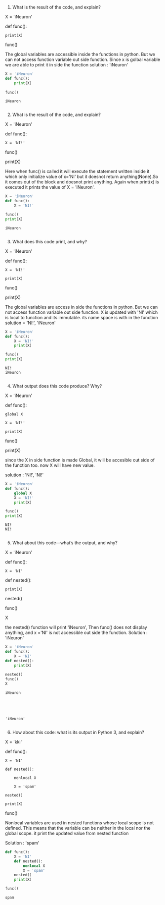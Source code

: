 1. What is the result of the code, and explain?

X = 'iNeuron'

def func():

    print(X)
    
func()

The global variables are accessible inside the functions in python. But we can not access function variable out side 
function. 
Since x is golbal variable we are able to print it in side the function
solution : 'iNeuron'


```python
X = 'iNeuron'
def func():
    print(X)
    
func()
```

    iNeuron
    


```python

```

2. What is the result of the code, and explain?


X = 'iNeuron'

def func():
    
    X = 'NI!'

func()

print(X)

Here when func() is called it will execute the statement written inside it which only initialize value of x='NI' but it doesnot return anything(None).So it comes out of the block and doesnot print anything. Again when print(x) is executed it prints the value of X = 'iNeuron'.


```python
X = 'iNeuron'
def func():
    X = 'NI!'

func()
print(X)
```

    iNeuron
    


```python

```

3. What does this code print, and why?


X = 'iNeuron'

def func():
    
    X = 'NI!'
    
    print(X)

func()

print(X)

The global variables are access in side the functions in python. But we can not access function variable out side 
function. X is updated with 'NI' which is local to function and its immutable. its name space is with in the function
solution = 'NI!', 'iNeuron'


```python
X = 'iNeuron'
def func():
    X = 'NI!'
    print(X)

func()
print(X)
```

    NI!
    iNeuron
    


```python

```

4. What output does this code produce? Why?


X = 'iNeuron'

def func():
    
    global X
    
    X = 'NI!'
    
    print(X)

func()

print(X)


 since the X in side function is made Global, it will be accesible out side of the function too. now X will have new value.

 solution : 'NI!', 'NI!'


```python
X = 'iNeuron'
def func():
    global X
    X = 'NI!'
    print(X)

func()
print(X)
```

    NI!
    NI!
    


```python

```

5. What about this code—what’s the output, and why?


X = 'iNeuron'

def func():

    X = 'NI'
    
def nested():

    print(X)

nested()

func()

X


the nested() function will print 'iNeuron', Then func() does not display anything, and x ='NI' is not accessible out 
side the function.
Solution : 'iNeuron'


```python
X = 'iNeuron'
def func():
    X = 'NI'
def nested():
    print(X)
    
nested()
func()
X
```

    iNeuron
    




    'iNeuron'




```python

```

6. How about this code: what is its output in Python 3, and explain?


X = 'kkl'

def func():
    
    X = 'NI'
    
    def nested():
        
        nonlocal X
        
        X = 'spam'
        
    nested()
    
    print(X)
    
 func()

Nonlocal variables are used in nested functions whose local scope is not defined. 
This means that the variable can be neither in the local nor the global scope. it print the updated value from nested 
function

Solution : 'spam'


```python
def func():
    X = 'NI'
    def nested():
        nonlocal X
        X = 'spam'
    nested()
    print(X)

func()
```

    spam
    


```python

```
